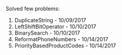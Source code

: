 Solved few problems:

1) DuplicateString - 10/09/2017
2) LeftShiftBitOperator - 10/10/2017
3) BinarySearch - 10/10/2017
4) ReformatPhoneNumbers - 10/14/2017
5) PriorityBasedProductCodes - 10/14/2017

